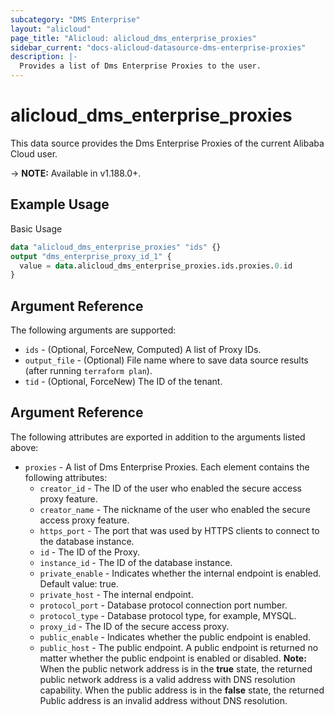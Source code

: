 ```yaml
---
subcategory: "DMS Enterprise"
layout: "alicloud"
page_title: "Alicloud: alicloud_dms_enterprise_proxies"
sidebar_current: "docs-alicloud-datasource-dms-enterprise-proxies"
description: |-
  Provides a list of Dms Enterprise Proxies to the user.
---
```


# alicloud\_dms\_enterprise\_proxies

This data source provides the Dms Enterprise Proxies of the current Alibaba Cloud user.

-> **NOTE:** Available in v1.188.0+.

## Example Usage

Basic Usage

```terraform
data "alicloud_dms_enterprise_proxies" "ids" {}
output "dms_enterprise_proxy_id_1" {
  value = data.alicloud_dms_enterprise_proxies.ids.proxies.0.id
}
```

## Argument Reference

The following arguments are supported:

* `ids` - (Optional, ForceNew, Computed)  A list of Proxy IDs.
* `output_file` - (Optional) File name where to save data source results (after running `terraform plan`).
* `tid` - (Optional, ForceNew) The ID of the tenant.

## Argument Reference

The following attributes are exported in addition to the arguments listed above:

* `proxies` - A list of Dms Enterprise Proxies. Each element contains the following attributes:
	* `creator_id` - The ID of the user who enabled the secure access proxy feature.
	* `creator_name` - The nickname of the user who enabled the secure access proxy feature.
	* `https_port` - The port that was used by HTTPS clients to connect to the database instance.
	* `id` - The ID of the Proxy.
	* `instance_id` - The ID of the database instance.
	* `private_enable` - Indicates whether the internal endpoint is enabled. Default value: true.
	* `private_host` - The internal endpoint.
	* `protocol_port` - Database protocol connection port number.
	* `protocol_type` - Database protocol type, for example, MYSQL.
	* `proxy_id` - The ID of the secure access proxy.
	* `public_enable` - Indicates whether the public endpoint is enabled.
	* `public_host` - The public endpoint. A public endpoint is returned no matter whether the public endpoint is enabled or disabled. **Note:** When the public network address is in the **true** state, the returned public network address is a valid address with DNS resolution capability. When the public address is in the **false** state, the returned Public address is an invalid address without DNS resolution.
